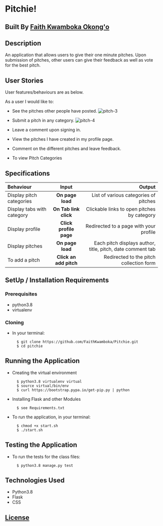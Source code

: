 # Pitchie!

## Built By [Faith Kwamboka Okong'o](https://github.com/FaithKwamboka)

## Description
An application that allows users to give their one minute pitches. Upon submission of pitches, other users can give their feedback as well as vote for the best pitch.


## User Stories
User features/behaviours are as below.

As a user I would like to:
* See the pitches other people have posted.
![pitch-3](https://user-images.githubusercontent.com/100117264/167315008-6982a52b-097e-4e73-86d4-6d63b7961b30.png)

* Submit a pitch in any category.
![pitch-4](https://user-images.githubusercontent.com/100117264/167315011-583e1aed-1e58-4dce-81be-a536e6ba353a.png)

* Leave a comment upon signing in.
* View the pitches I have created in my profile page.
* Comment on the different pitches and leave feedback.
* To view Pitch Categories


## Specifications
| Behaviour | Input | Output |
| :---------------- | :---------------: | ------------------: |
| Display pitch categories | **On page load** | List of various categories of pitches |
| Display tabs with  category | **On Tab link click** | Clickable links to open pitches by category |
| Display profile | **Click profile page** | Redirected to a page with your profile |
| Display pitches | **On page load** | Each pitch displays author, title, pitch, date comment tab |
| To add a pitch  | **Click an add pitch** | Redirected to the pitch collection form|


## SetUp / Installation Requirements
### Prerequisites
* python3.8
* virtualenv

### Cloning
* In your terminal:

        $ git clone https://github.com/FaithKwamboka/Pitchie.git
        $ cd pitchie

## Running the Application
* Creating the virtual environment

        $ python3.8 virtualenv virtual
        $ source virtual/bin/env
        $ curl https://bootstrap.pypa.io/get-pip.py | python

* Installing Flask and other Modules

        $ see Requirements.txt

* To run the application, in your terminal:

        $ chmod +x start.sh
        $ ./start.sh

## Testing the Application
* To run the tests for the class files:

        $ python3.8 manage.py test

## Technologies Used
* Python3.8
* Flask
* CSS

## [License](https://github.com/FaithKwamboka/Pitchie/blob/master/LICENSE)

